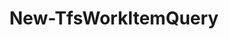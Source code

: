 ﻿---
title: New-TfsWorkItemQuery
breadcrumbs: [ "WorkItem", "Query" ]
parent: "WorkItem.Query"
description: "Create a new work items query in the given Team Project."
remarks: 
parameterSets: 
  "_All_": [ Collection, Force, Passthru, Project, Query, Scope, Wiql ] 
  "__AllParameterSets":  
    Query: 
      type: "string"  
      position: "0"  
    Collection: 
      type: "object"  
    Force: 
      type: "SwitchParameter"  
    Passthru: 
      type: "SwitchParameter"  
    Project: 
      type: "object"  
    Scope: 
      type: "string"  
    Wiql: 
      type: "string" 
parameters: 
  - name: "Query" 
    description: "Specifies one or more saved queries to return. Wildcards supported. When omitted, returns all saved queries in the given scope of the given team project." 
    globbing: false 
    position: 0 
    type: "string" 
    aliases: [ Path ] 
  - name: "Path" 
    description: "Specifies one or more saved queries to return. Wildcards supported. When omitted, returns all saved queries in the given scope of the given team project.This is an alias of the Query parameter." 
    globbing: false 
    position: 0 
    type: "string" 
    aliases: [ Path ] 
  - name: "Wiql" 
    description: "Specifies the query definition text in WIQL (Work Item Query Language)." 
    globbing: false 
    type: "string" 
    aliases: [ Definition ] 
  - name: "Definition" 
    description: "Specifies the query definition text in WIQL (Work Item Query Language).This is an alias of the Wiql parameter." 
    globbing: false 
    type: "string" 
    aliases: [ Definition ] 
  - name: "Scope" 
    description: "Specifies the scope of the returned item. Personal refers to the \"My Queries\" folder\", whereas Shared refers to the \"Shared Queries\" folder. When omitted defaults to \"Both\", effectively searching for items in both scopes." 
    globbing: false 
    type: "string" 
    defaultValue: "Personal" 
  - name: "Force" 
    description: "Allow the cmdlet to overwrite an existing item." 
    globbing: false 
    type: "SwitchParameter" 
    defaultValue: "False" 
  - name: "Project" 
    description: "Specifies the name of the Team Project, its ID (a GUID), or a Microsoft.TeamFoundation.Core.WebApi.TeamProject object to connect to. When omitted, it defaults to the connection set by Connect-TfsTeamProject (if any). For more details, see the Get-TfsTeamProject cmdlet." 
    globbing: false 
    type: "object" 
  - name: "Collection" 
    description: "Specifies the URL to the Team Project Collection or Azure DevOps Organization to connect to, a TfsTeamProjectCollection object (Windows PowerShell only), or a VssConnection object. You can also connect to an Azure DevOps Services organizations by simply providing its name instead of the full URL. For more details, see the Get-TfsTeamProjectCollection cmdlet. When omitted, it defaults to the connection set by Connect-TfsTeamProjectCollection (if any)." 
    globbing: false 
    type: "object" 
  - name: "Passthru" 
    description: "Returns the results of the command. By default, this cmdlet does not generate any output." 
    globbing: false 
    type: "SwitchParameter" 
    defaultValue: "False"
inputs: 
outputs: 
  - type: "Microsoft.TeamFoundation.WorkItemTracking.WebApi.Models.QueryHierarchyItem" 
    description: 
notes: 
relatedLinks: 
  - text: "Online Version:" 
    uri: "https://tfscmdlets.dev/Cmdlets/WorkItem/Query/New-TfsWorkItemQuery"
aliases: 
examples: 
---
